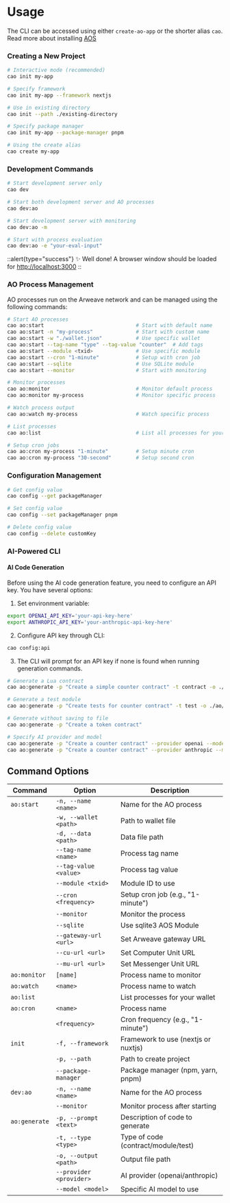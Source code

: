 # Usage

The CLI can be accessed using either `create-ao-app` or the shorter alias `cao`.
Read more about installing [AOS](https://cookbook_ao.arweave.dev/guides/aos/index.html)

### Creating a New Project

```bash
# Interactive mode (recommended)
cao init my-app

# Specify framework
cao init my-app --framework nextjs

# Use in existing directory
cao init --path ./existing-directory

# Specify package manager
cao init my-app --package-manager pnpm

# Using the create alias
cao create my-app
```

### Development Commands

```bash
# Start development server only
cao dev

# Start both development server and AO processes
cao dev:ao

# Start development server with monitoring
cao dev:ao -m

# Start with process evaluation
cao dev:ao -e "your-eval-input"
```

::alert{type="success"}
✨ Well done! A browser window should be loaded for <http://localhost:3000>
::

### AO Process Management

AO processes run on the Arweave network and can be managed using the following commands:

```bash
# Start AO processes
cao ao:start                              # Start with default name
cao ao:start -n "my-process"              # Start with custom name
cao ao:start -w "./wallet.json"           # Use specific wallet
cao ao:start --tag-name "type" --tag-value "counter"  # Add tags
cao ao:start --module <txid>              # Use specific module
cao ao:start --cron "1-minute"            # Setup with cron job
cao ao:start --sqlite                     # Use SQLite module
cao ao:start --monitor                    # Start with monitoring

# Monitor processes
cao ao:monitor                            # Monitor default process
cao ao:monitor my-process                 # Monitor specific process

# Watch process output
cao ao:watch my-process                   # Watch specific process

# List processes
cao ao:list                               # List all processes for your wallet

# Setup cron jobs
cao ao:cron my-process "1-minute"         # Setup minute cron
cao ao:cron my-process "30-second"        # Setup second cron
```

### Configuration Management

```bash
# Get config value
cao config --get packageManager

# Set config value
cao config --set packageManager pnpm

# Delete config value
cao config --delete customKey
```

### AI-Powered CLI

#### AI Code Generation

Before using the AI code generation feature, you need to configure an API key. You have several options:

1. Set environment variable:
```bash
export OPENAI_API_KEY='your-api-key-here'
export ANTHROPIC_API_KEY='your-anthropic-api-key-here'
```

2. Configure API key through CLI:
```bash
cao config:api
```

3. The CLI will prompt for an API key if none is found when running generation commands.

```bash
# Generate a Lua contract
cao ao:generate -p "Create a simple counter contract" -t contract -o ./ao/counter.lua

# Generate a test module
cao ao:generate -p "Create tests for counter contract" -t test -o ./ao/tests/counter.test.lua

# Generate without saving to file
cao ao:generate -p "Create a token contract"

# Specify AI provider and model
cao ao:generate -p "Create a counter contract" --provider openai --model gpt-4
cao ao:generate -p "Create a counter contract" --provider anthropic --model claude-3-opus-20240229
```

## Command Options

| Command      | Option                    | Description                                    |
|--------------|---------------------------|------------------------------------------------|
| `ao:start`   | `-n, --name <name>`      | Name for the AO process                       |
|              | `-w, --wallet <path>`     | Path to wallet file                           |
|              | `-d, --data <path>`       | Data file path                                |
|              | `--tag-name <name>`       | Process tag name                              |
|              | `--tag-value <value>`     | Process tag value                             |
|              | `--module <txid>`         | Module ID to use                              |
|              | `--cron <frequency>`      | Setup cron job (e.g., "1-minute")            |
|              | `--monitor`               | Monitor the process                           |
|              | `--sqlite`                | Use sqlite3 AOS Module                        |
|              | `--gateway-url <url>`     | Set Arweave gateway URL                      |
|              | `--cu-url <url>`          | Set Computer Unit URL                         |
|              | `--mu-url <url>`          | Set Messenger Unit URL                        |
| `ao:monitor` | `[name]`                  | Process name to monitor                       |
| `ao:watch`   | `<name>`                  | Process name to watch                         |
| `ao:list`    |                          | List processes for your wallet                |
| `ao:cron`    | `<name>`                  | Process name                                  |
|              | `<frequency>`             | Cron frequency (e.g., "1-minute")            |
| `init`       | `-f, --framework`         | Framework to use (nextjs or nuxtjs)          |
|              | `-p, --path`              | Path to create project                        |
|              | `--package-manager`       | Package manager (npm, yarn, pnpm)            |
| `dev:ao`     | `-n, --name <name>`      | Name for the AO process                       |
|              | `--monitor`               | Monitor process after starting                |
| `ao:generate`| `-p, --prompt <text>`     | Description of code to generate              |
|              | `-t, --type <type>`       | Type of code (contract/module/test)          |
|              | `-o, --output <path>`     | Output file path                             |
|              | `--provider <provider>`   | AI provider (openai/anthropic)               |
|              | `--model <model>`         | Specific AI model to use                     |